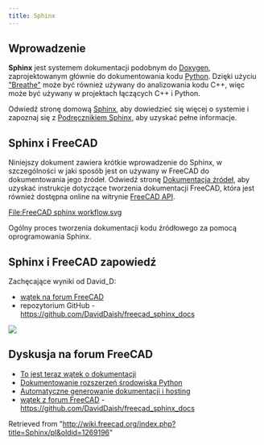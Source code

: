 ```yaml
---
title: Sphinx
---
```

## Wprowadzenie

**Sphinx** jest systemem dokumentacji podobnym do [Doxygen](/Doxygen/pl "Doxygen/pl"), zaprojektowanym głównie do dokumentowania kodu [Python](/Python "Python"). Dzięki użyciu ["Breathe"](https://github.com/michaeljones/breathe) może być również używany do analizowania kodu C++, więc może być używany w projektach łączących C++ i Python.

Odwiedź stronę domową [Sphinx](https://www.sphinx-doc.org/en/master/), aby dowiedzieć się więcej o systemie i zapoznaj się z [Podręcznikiem Sphinx](https://www.sphinx-doc.org/en/master/contents.html), aby uzyskać pełne informacje.

## Sphinx i FreeCAD

Niniejszy dokument zawiera krótkie wprowadzenie do Sphinx, w szczególności w jaki sposób jest on używany w FreeCAD do dokumentowania jego źródeł. Odwiedź stronę [Dokumentacja źródeł](/Source_documentation/pl "Source documentation/pl"), aby uzyskać instrukcje dotyczące tworzenia dokumentacji FreeCAD, która jest również dostępna online na witrynie [FreeCAD API](https://www.freecadweb.org/api/).

[File:FreeCAD sphinx workflow.svg](/index.php?title=Special:Upload&wpDestFile=FreeCAD_sphinx_workflow.svg "File:FreeCAD sphinx workflow.svg")

Ogólny proces tworzenia dokumentacji kodu źródłowego za pomocą oprogramowania Sphinx.

## Sphinx i FreeCAD zapowiedź

Zachęcające wyniki od David\_D:

* [wątek na forum FreeCAD](https://forum.freecadweb.org/viewtopic.php?p=411563#p411563)
* repozytorium GitHub - <https://github.com/DavidDaish/freecad_sphinx_docs>

![](/images/Freecad-sphinx-docs-preview.png)

## Dyskusja na forum FreeCAD

* [To jest teraz wątek o dokumentacji](https://forum.freecadweb.org/viewtopic.php?f=23&t=44612#p381168)
* [Dokumentowanie rozszerzeń środowiska Python](https://forum.freecadweb.org/viewtopic.php?f=22&t=47132&p=405381#p405379)
* [Automatyczne generowanie dokumentacji i hosting](https://forum.freecadweb.org/viewtopic.php?f=8&t=47229)
* [wątek z forum FreeCAD](https://forum.freecadweb.org/viewtopic.php?p=411563#p411563) - <https://github.com/DavidDaish/freecad_sphinx_docs>

Retrieved from "<http://wiki.freecad.org/index.php?title=Sphinx/pl&oldid=1269196>"